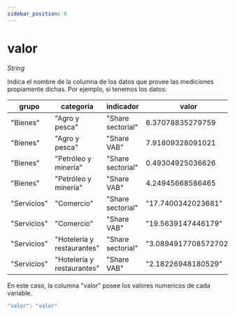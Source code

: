 ```yaml
---
sidebar_position: 6
---
```


# valor

*String*

Indica el nombre de la columna de los datos que provee las mediciones propiamente dichas. Por ejemplo, si tenemos los datos:

| grupo | categoria | indicador | valor |
| ----- | --------- | --------- | ----- |
| "Bienes" | "Agro y pesca" | "Share sectorial" | 6.37078835279759 |
|"Bienes"|"Agro y pesca"|"Share VAB"|7.91809328091021|
| "Bienes" | "Petróleo y minería" |"Share sectorial" | 0.49304925036626 |
|"Bienes"|"Petróleo y minería"|"Share VAB"|4.24945668586465|
|"Servicios"|"Comercio"|"Share sectorial"|"17.7400342023681"|
|"Servicios"|"Comercio"|"Share VAB"|"19.5639147446179"|
|"Servicios"|"Hotelería y restaurantes"|"Share sectorial"|"3.0894917708572702"|
|"Servicios"|"Hotelería y restaurantes"|"Share VAB"|"2.18226948180529"|

En este caso, la columna "valor" posee los valores numericos de cada variable.

```js
"valor": "valor"
```